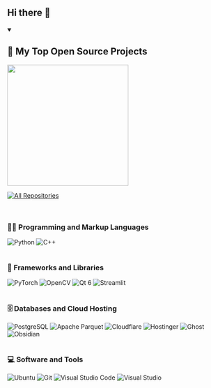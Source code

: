## Hi there 👋

<!--
**tuhlnaa/tuhlnaa** is a ✨ _special_ ✨ repository because its `README.md` (this file) appears on your GitHub profile.

Here are some ideas to get you started:

- 🔭 I’m currently working on ...
- 🌱 I’m currently learning ...
- 👯 I’m looking to collaborate on ...
- 🤔 I’m looking for help with ...
- 💬 Ask me about ...
- 📫 How to reach me: ...
- 😄 Pronouns: ...
- ⚡ Fun fact: ...
-->

<details open> 
  <summary><h2>📘 My Top Open Source Projects</h2></summary>
  <!-- Repo info cards - https://github.com/anuraghazra/github-readme-stats -->
  <!-- Small repo cards (fork) - https://github.com/DenverCoder1/github-readme-stats -->
  <p align="left">
    <a href="https://github.com/tuhlnaa/XiWind"><img width="278" src="https://denvercoder1-github-readme-stats.vercel.app/api/pin/?username=tuhlnaa&repo=XiWind&theme=react&bg_color=1F222E&title_color=F85D7F&hide_border=true&icon_color=F8D866&show_icons=false" 
  </p>

  <a href="https://github.com/tuhlnaa?tab=repositories"><img alt="All Repositories" title="All Repositories" src="https://custom-icon-badges.demolab.com/badge/-Click%20Here%20For%20All%20My%20Repos-1F222E?style=for-the-badge&logoColor=white&logo=repo"/></a>
</details>
<br>

### 👨‍💻 Programming and Markup Languages
![Python](https://img.shields.io/badge/Python-000?style=flat-square&logo=python&link=https%3A%2F%2Fwww.python.org)
![C++](https://img.shields.io/badge/C%2B%2B-000?style=flat-square&logo=cplusplus&link=https%3A%2F%2Fisocpp.org)
<br><br>

### 🧰 Frameworks and Libraries
![PyTorch](https://img.shields.io/badge/PyTorch-000?style=flat-square&logo=pytorch&link=https%3A%2F%2Fpytorch.org)
![OpenCV](https://img.shields.io/badge/OpenCV-000?style=flat-square&logo=opencv&link=https%3A%2F%2Fopencv.org)
![Qt 6](https://img.shields.io/badge/Qt-000?style=flat-square&logo=qt&link=https%3A%2F%2Fwww.qt.io)
![Streamlit](https://img.shields.io/badge/Streamlit-000?style=flat-square&logo=streamlit&link=https%3A%2F%2Fstreamlit.io)
<br><br>

### 🗄️ Databases and Cloud Hosting
![PostgreSQL](https://img.shields.io/badge/PostgreSQL-000?style=flat-square&logo=postgresql&link=https%3A%2F%2Fwww.postgresql.org)
![Apache Parquet](https://img.shields.io/badge/Apache%20Parquet-000?style=flat-square&logo=apacheparquet&link=https%3A%2F%2Fparquet.apache.org)
![Cloudflare](https://img.shields.io/badge/Cloudflare-000?style=flat-square&logo=cloudflare&link=https%3A%2F%2Fwww.cloudflare.com)
![Hostinger](https://img.shields.io/badge/Hostinger-000?style=flat-square&logo=hostinger&link=https%3A%2F%2Fwww.hostinger.com)
![Ghost](https://img.shields.io/badge/Ghost-000?style=flat-square&logo=ghost&link=https%3A%2F%2Fghost.org)
![Obsidian](https://img.shields.io/badge/Obsidian-000?style=flat-square&logo=obsidian&link=https%3A%2F%2Fobsidian.md)
<br><br>

### 💻 Software and Tools
![Ubuntu](https://img.shields.io/badge/Ubuntu-000?style=flat-square&logo=ubuntu&link=https%3A%2F%2Fubuntu.com)
![Git](https://img.shields.io/badge/Git-000?style=flat-square&logo=git&link=https%3A%2F%2Fgit-scm.com)
![Visual Studio Code](https://img.shields.io/badge/Visual%20Studio%20Code-000?style=flat-square&link=https%3A%2F%2Fwww.postgresql.org)
![Visual Studio](https://img.shields.io/badge/Visual%20Studio-000?style=flat-square&link=https%3A%2F%2Fvisualstudio.microsoft.com)
<br><br>
